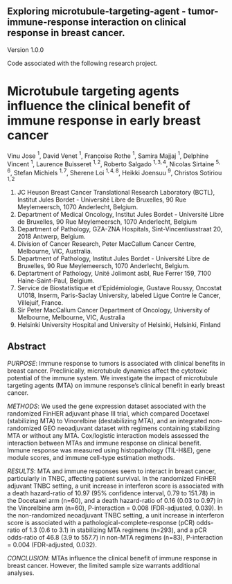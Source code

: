 ## Exploring microtubule-targeting-agent - tumor-immune-response interaction on clinical response in breast cancer.
Version 1.0.0 

Code associated with the following research project.

# Microtubule targeting agents influence the clinical benefit of immune response in early breast cancer

Vinu Jose $^{1}$, David Venet $^{1}$, Francoise Rothe $^{1}$, Samira Majjaj $^{1}$, Delphine Vincent $^{1}$, Laurence Buisseret $^{1,2}$, Roberto Salgado $^{1,3,4}$, Nicolas Sirtaine $^{5,6}$, Stefan Michiels $^{1,7}$, Sherene Loi $^{1,4,8}$, Heikki Joensuu $^{9}$, Christos Sotiriou $^{1,2}$

1. JC Heuson Breast Cancer Translational Research Laboratory (BCTL), Institut Jules Bordet - Université Libre de Bruxelles, 90 Rue Meylemeersch, 1070 Anderlecht, Belgium.
2. Department of Medical Oncology, Institut Jules Bordet - Université Libre de Bruxelles, 90 Rue Meylemeersch, 1070 Anderlecht, Belgium
3. Department of Pathology, GZA-ZNA Hospitals, Sint-Vincentiusstraat 20, 2018 Antwerp, Belgium.
4. Division of Cancer Research, Peter MacCallum Cancer Centre, Melbourne, VIC, Australia.
5. Department of Pathology, Institut Jules Bordet - Université Libre de Bruxelles, 90 Rue Meylemeersch, 1070 Anderlecht, Belgium.
6. Deptartment of Pathology, Unité Jolimont asbl, Rue Ferrer 159, 7100 Haine-Saint-Paul, Belgium.
7. Service de Biostatistique et d’Epidémiologie, Gustave Roussy, Oncostat U1018, Inserm, Paris-Saclay University, labeled Ligue Contre le Cancer, Villejuif, France.
8. Sir Peter MacCallum Cancer Department of Oncology, University of Melbourne, Melbourne, VIC, Australia
9. Helsinki University Hospital and University of Helsinki, Helsinki, Finland
    
## Abstract

*PURPOSE*: Immune response to tumors is  associated with clinical benefits in breast cancer. Preclinically, microtubule dynamics affect the cytotoxic potential of the immune system. We investigate the impact of microtubule targeting agents (MTA)
 on immune response’s clinical benefit in early breast cancer.

*METHODS*: We used the gene expression dataset associated with the randomized
 FinHER adjuvant phase III trial, which compared Docetaxel (stabilizing MTA) to Vinorelbine (destabilizing MTA), and an integrated non-randomized GEO neoadjuvant dataset with regimens containing stabilizing MTA or without any MTA. Cox/logistic interaction models assessed the interaction between MTAs and immune response on clinical benefit. Immune response was measured using histopathology (TIL-H&E), gene module scores, and immune cell-type estimation methods.

*RESULTS*: MTA and immune responses seem to interact in breast cancer, particularly in TNBC, affecting patient survival. In the randomized FinHER adjuvant TNBC setting, a unit increase in interferon score is associated with a death hazard-ratio  of 10.97 (95% confidence interval, 0.79 to 151.78) in the Docetaxel arm (n=60), and a death  hazard-ratio of 0.16 (0.03 to 0.97) in the Vinorelbine arm (n=60), P-interaction = 0.008 (FDR-adjusted, 0.039). In the non-randomized neoadjuvant TNBC setting, a unit increase in interferon score is associated with a pathological-complete-response (pCR) odds-ratio of 1.3 (0.6 to 3.1) in stabilizing MTA regimens (n=293), and a pCR  odds-ratio of 46.8 (3.9 to 557.7) in non-MTA regimens (n=83), P-interaction = 0.004 (FDR-adjusted, 0.032).

*CONCLUSION*: MTAs influence the clinical benefit of immune response in breast cancer. However, the limited sample size warrants additional analyses.

